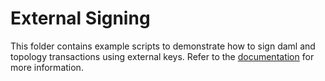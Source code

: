 # External Signing

This folder contains example scripts to demonstrate how to sign daml and topology transactions using external keys.
Refer to the [documentation](https://docs.digitalasset-staging.com/build/3.3/tutorials/external_signing_onboarding) for more information.